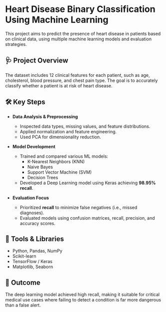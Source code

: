 # Heart Disease Binary Classification Using Machine Learning

This project aims to predict the presence of heart disease in patients based on clinical data, using multiple machine learning models and evaluation strategies.

## 🩺 Project Overview

The dataset includes 12 clinical features for each patient, such as age, cholesterol, blood pressure, and chest pain type. The goal is to accurately classify whether a patient is at risk of heart disease.

## 🛠️ Key Steps

- **Data Analysis & Preprocessing**
  - Inspected data types, missing values, and feature distributions.
  - Applied normalization and feature engineering.
  - Used PCA for dimensionality reduction.

- **Model Development**
  - Trained and compared various ML models:
    - K-Nearest Neighbors (KNN)
    - Naive Bayes
    - Support Vector Machine (SVM)
    - Decision Trees
  - Developed a Deep Learning model using Keras achieving **98.95% recall**.

- **Evaluation Focus**
  - Prioritized **recall** to minimize false negatives (i.e., missed diagnoses).
  - Evaluated models using confusion matrices, recall, precision, and accuracy scores.

## 📁 Tools & Libraries

- Python, Pandas, NumPy
- Scikit-learn
- TensorFlow / Keras
- Matplotlib, Seaborn

## 📌 Outcome

The deep learning model achieved high recall, making it suitable for critical medical use cases where failing to detect a condition is far more dangerous than a false alert.

